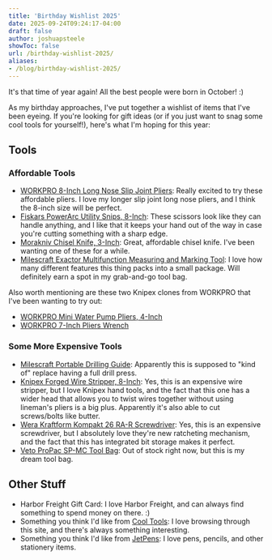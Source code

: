 ```yaml
---
title: 'Birthday Wishlist 2025'
date: 2025-09-24T09:24:17-04:00
draft: false
author: joshuapsteele
showToc: false
url: /birthday-wishlist-2025/
aliases: 
- /blog/birthday-wishlist-2025/
---
```


It's that time of year again! All the best people were born in October! :) 

As my birthday approaches, I've put together a wishlist of items that I've been eyeing. If you're looking for gift ideas (or if you just want to snag some cool tools for yourself!), here's what I'm hoping for this year:

## Tools

### Affordable Tools

- [WORKPRO 8-Inch Long Nose Slip Joint Pliers](https://amzn.to/3VxPYsc): Really excited to try these affordable pliers. I love my longer slip joint long nose pliers, and I think the 8-inch size will be perfect.
- [Fiskars PowerArc Utility Snips, 8-Inch](https://amzn.to/46TSShi): These scissors look like they can handle anything, and I like that it keeps your hand out of the way in case you're cutting something with a sharp edge.
- [Morakniv Chisel Knife, 3-Inch](https://amzn.to/46yzB3E): Great, affordable chisel knife. I've been wanting one of these for a while.
- [Milescraft Exactor Multifunction Measuring and Marking Tool](https://amzn.to/4mw4qvG): I love how many different features this thing packs into a small package. Will definitely earn a spot in my grab-and-go tool bag.

Also worth mentioning are these two Knipex clones from WORKPRO that I've been wanting to try out:

- [WORKPRO Mini Water Pump Pliers, 4-Inch](https://amzn.to/4807rB5)
- [WORKPRO 7-Inch Pliers Wrench](https://amzn.to/4nSn7ek)

### Some More Expensive Tools

- [Milescraft Portable Drilling Guide](https://amzn.to/4mBe9kH): Apparently this is supposed to "kind of" replace having a full drill press.
- [Knipex Forged Wire Stripper, 8-Inch](https://amzn.to/3IgKfUJ): Yes, this is an expensive wire stripper, but I love Knipex hand tools, and the fact that this one has a wider head that allows you to twist wires together without using lineman's pliers is a big plus. Apparently it's also able to cut screws/bolts like butter.
- [Wera Kraftform Kompakt 26 RA-R Screwdriver](https://amzn.to/46rOvIM): Yes, this is an expensive screwdriver, but I absolutely love they're new ratcheting mechanism, and the fact that this has integrated bit storage makes it perfect.
- [Veto ProPac SP-MC Tool Bag](https://vetopropac.com/sp-mc/): Out of stock right now, but this is my dream tool bag.

## Other Stuff

- Harbor Freight Gift Card: I love Harbor Freight, and can always find something to spend money on there. :)
- Something you think I'd like from [Cool Tools](https://kk.org/cooltools/): I love browsing through this site, and there's always something interesting.
- Something you think I'd like from [JetPens](https://www.jetpens.com/): I love pens, pencils, and other stationery items.